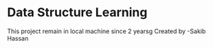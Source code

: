 # Data Structure Learning

This project remain in local machine since 2 yearsg
Created by -Sakib Hassan